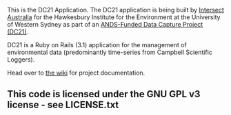 This is the DC21 Application. The DC21 application is being built by [Intersect Australia](http://www.intersect.org.au/) for the Hawkesbury Institute for the Environment at the University of Western Sydney as part of an [ANDS-Funded Data Capture Project (DC21)](http://www.ands.org.au).

DC21 is a Ruby on Rails (3.1) application for the management of environmental data (predominantly time-series from Campbell Scientific Loggers).

Head over to [the wiki](https://github.com/IntersectAustralia/dc21/wiki) for project documentation.

This code is licensed under the GNU GPL v3 license - see LICENSE.txt
- 
